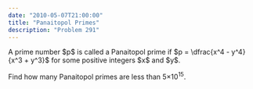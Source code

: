 ```yaml
---
date: "2010-05-07T21:00:00"
title: "Panaitopol Primes"
description: "Problem 291"
---
```


<p>
A prime number $p$ is called a Panaitopol prime if $p = \dfrac{x^4 - y^4}{x^3 + y^3}$ for some positive integers $x$ and $y$.</p>
<p>
Find how many Panaitopol primes are less than 5×10<sup>15</sup>.
</p>

